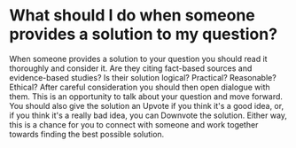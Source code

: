 # What should I do when someone provides a solution to my question? #
When someone provides a solution to your question you should read it 
thoroughly and consider it. Are they citing fact-based sources and 
evidence-based studies? Is their solution logical? Practical? Reasonable? 
Ethical? After careful consideration you should then open dialogue with them. 
This is an opportunity to talk about your question and move forward. You 
should also give the solution an Upvote if you think it's a good idea, or, 
if you think it's a really bad idea, you can Downvote the solution. Either 
way, this is a chance for you to connect with someone and work together 
towards finding the best possible solution.